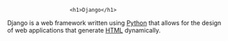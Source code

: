                         <h1>Django</h1>
<p>Django is a web framework written using <a href="/wiki/Python">Python</a> that allows for the design of web applications that generate <a href="/wiki/HTML">HTML</a> dynamically.</p>
        
        